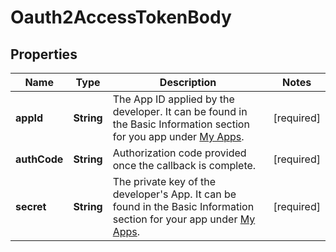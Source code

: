 # Oauth2AccessTokenBody

## Properties
Name | Type | Description | Notes
------------ | ------------- | ------------- | -------------
**appId** | **String** | The App ID applied by the developer. It can be found in the Basic Information section for you app under [My Apps](https://ads.tiktok.com/marketing_api/apps/). |[required]  
**authCode** | **String** | Authorization code provided once the callback is complete. |[required]  
**secret** | **String** | The private key of the developer&#x27;s App. It can be found in the Basic Information section for your app under [My Apps](https://ads.tiktok.com/marketing_api/apps/). |[required]  
